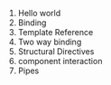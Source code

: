 1.  Hello world
2.  Binding
3.  Template Reference
4.  Two way binding
5.  Structural Directives
6.  component interaction
7.  Pipes
